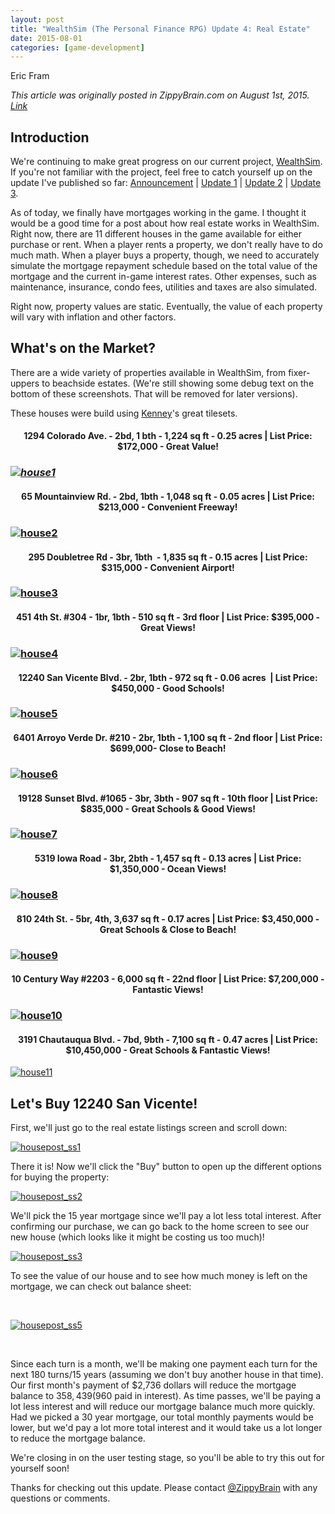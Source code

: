 ```yaml
---
layout: post
title: "WealthSim (The Personal Finance RPG) Update 4: Real Estate"
date: 2015-08-01
categories: [game-development]
---
```

Eric Fram

<em> This article was originally posted in ZippyBrain.com on August 1st, 2015. [Link](http://zippybrain.com/2015/08/wealthsim-the-personal-finance-rpg-update-4-real-estate/) </em>

<h2>Introduction</h2>
We're continuing to make great progress on our current project, <a href="http://wealthsim.com/">WealthSim</a>. If you're not familiar with the project, feel free to catch yourself up on the update I've published so far: <a href="http://zippybrain.com/2015/04/personal-finance-education-rpg/">Announcement</a> | <a href="http://zippybrain.com/2015/05/personal-finance-rpg-update-1-gameplay-introduction-and-concept-screens/">Update 1</a> | <a href="http://zippybrain.com/2015/07/wealthsim-update-2/">Update 2</a> | <a href="http://zippybrain.com/2015/07/wealthsim-the-personal-finance-rpg-update-3-market-simulation/">Update 3</a>.

As of today, we finally have mortgages working in the game. I thought it would be a good time for a post about how real estate works in WealthSim. Right now, there are 11 different houses in the game available for either purchase or rent. When a player rents a property, we don't really have to do much math. When a player buys a property, though, we need to accurately simulate the mortgage repayment schedule based on the total value of the mortgage and the current in-game interest rates. Other expenses, such as maintenance, insurance, condo fees, utilities and taxes are also simulated.

Right now, property values are static. Eventually, the value of each property will vary with inflation and other factors.
<h2>What's on the Market?</h2>
There are a wide variety of properties available in WealthSim, from fixer-uppers to beachside estates. (We're still showing some debug text on the bottom of these screenshots. That will be removed for later versions).

These houses were build using <a href="http://kenney.nl/">Kenney</a>'s great tilesets.
<h4 style="text-align: center;"><strong>1294 Colorado Ave. - 2bd, 1 bth - 1,224 sq ft - 0.25 acres | </strong><strong>List Price: $172,000 - Great Value!</strong></h4>
<h3><em><a href="http://zippybrain.com/wp-content/uploads/2015/07/house12.png"><img class="aligncenter size-large wp-image-2125" src="http://zippybrain.com/wp-content/uploads/2015/07/house12-1024x709.png" alt="house1"  /></a></em></h3>
<h4 style="text-align: center;"><strong>65 Mountainview Rd. - 2bd, 1bth - 1,048 sq ft - 0.05 acres | </strong><strong>List Price: $213,000 - Convenient Freeway!</strong></h4>
<h3><a href="http://zippybrain.com/wp-content/uploads/2015/07/house21.png"><img class="aligncenter size-large wp-image-2126" src="http://zippybrain.com/wp-content/uploads/2015/07/house21-1024x709.png" alt="house2"  /></a></h3>
<h4 style="text-align: center;"><strong>295 Doubletree Rd - 3br, 1bth  - 1,835 sq ft - 0.15 acres | </strong><strong>List Price: $315,000 - Convenient Airport!</strong></h4>
<h3><a href="http://zippybrain.com/wp-content/uploads/2015/07/house31.png"><img class="aligncenter size-large wp-image-2127" src="http://zippybrain.com/wp-content/uploads/2015/07/house31-1024x709.png" alt="house3"  /></a></h3>
<h4 style="text-align: center;"><strong>451 4th St. #304 - 1br, 1bth - 510 sq ft - 3rd floor | </strong><strong>List Price: $395,000 - Great Views!</strong></h4>
<h3><a href="http://zippybrain.com/wp-content/uploads/2015/07/house41.png"><img class="aligncenter size-large wp-image-2128" src="http://zippybrain.com/wp-content/uploads/2015/07/house41-1024x709.png" alt="house4"  /></a></h3>
<h4 style="text-align: center;"><strong>12240 San Vicente Blvd. - 2br, 1bth - 972 sq ft - 0.06 acres  | </strong><strong>List Price: $450,000 - Good Schools!</strong></h4>
<h3><a href="http://zippybrain.com/wp-content/uploads/2015/07/house51.png"><img class="aligncenter size-large wp-image-2129" src="http://zippybrain.com/wp-content/uploads/2015/07/house51-1024x709.png" alt="house5"  /></a></h3>
<h4 style="text-align: center;"><strong>6401 Arroyo Verde Dr. #210 - 2br, 1bth - 1,100 sq ft - 2nd floor | </strong><strong>List Price: $699,000- Close to Beach!</strong></h4>
<h3><a href="http://zippybrain.com/wp-content/uploads/2015/07/house61.png"><img class="aligncenter size-large wp-image-2130" src="http://zippybrain.com/wp-content/uploads/2015/07/house61-1024x709.png" alt="house6"  /></a></h3>
<h4 style="text-align: center;"><strong>19128 Sunset Blvd. #1065 - 3br, 3bth - 907 sq ft - 10th floor | </strong><strong>List Price: $835,000 - Great Schools &amp; Good Views!</strong></h4>
<h3><a href="http://zippybrain.com/wp-content/uploads/2015/07/house71.png"><img class="aligncenter size-large wp-image-2131" src="http://zippybrain.com/wp-content/uploads/2015/07/house71-1024x709.png" alt="house7"  /></a></h3>
<h4 style="text-align: center;"><strong>5319 Iowa Road - 3br, 2bth - 1,457 sq ft - 0.13 acres | </strong><strong>List Price: $1,350,000 - Ocean Views!</strong></h4>
<h3><a href="http://zippybrain.com/wp-content/uploads/2015/07/house81.png"><img class="aligncenter size-large wp-image-2132" src="http://zippybrain.com/wp-content/uploads/2015/07/house81-1024x709.png" alt="house8"  /></a></h3>
<h4 style="text-align: center;"><strong>810 24th St. - 5br, 4th, 3,637 sq ft - 0.17 acres | </strong><strong>List Price: $3,450,000 - Great Schools &amp; Close to Beach!</strong></h4>
<h3><a href="http://zippybrain.com/wp-content/uploads/2015/07/house91.png"><img class="aligncenter size-large wp-image-2133" src="http://zippybrain.com/wp-content/uploads/2015/07/house91-1024x709.png" alt="house9"  /></a></h3>
<h4 style="text-align: center;"><strong>10 Century Way #2203 - 6,000 sq ft - 22nd floor | </strong><strong>List Price: $7,200,000 - Fantastic Views!</strong></h4>
<h3><a href="http://zippybrain.com/wp-content/uploads/2015/07/house101.png"><img class="aligncenter size-large wp-image-2134" src="http://zippybrain.com/wp-content/uploads/2015/07/house101-1024x709.png" alt="house10"  /></a></h3>
<h4 style="text-align: center;"><strong>3191 Chautauqua Blvd. - 7bd, 9bth - 7,100 sq ft - 0.47 acres | </strong><strong>List Price: $10,450,000 - Great Schools &amp; Fantastic Views!</strong></h4>
<a href="http://zippybrain.com/wp-content/uploads/2015/07/house111.png"><img class="aligncenter size-large wp-image-2135" src="http://zippybrain.com/wp-content/uploads/2015/07/house111-1024x709.png" alt="house11"  /></a>
<h2>Let's Buy 12240 San Vicente!</h2>
First, we'll just go to the real estate listings screen and scroll down:

<a href="http://zippybrain.com/wp-content/uploads/2015/07/housepost_ss1.jpg"><img class="aligncenter size-large wp-image-2139" src="http://zippybrain.com/wp-content/uploads/2015/07/housepost_ss1-584x1024.jpg" alt="housepost_ss1"    /></a>

There it is! Now we'll click the "Buy" button to open up the different options for buying the property:

<a href="http://zippybrain.com/wp-content/uploads/2015/08/housepost_ss2.jpg"><img class="aligncenter size-large wp-image-2140" src="http://zippybrain.com/wp-content/uploads/2015/08/housepost_ss2-584x1024.jpg" alt="housepost_ss2"    /></a>

We'll pick the 15 year mortgage since we'll pay a lot less total interest. After confirming our purchase, we can go back to the home screen to see our new house (which looks like it might be costing us too much)!

<a href="http://zippybrain.com/wp-content/uploads/2015/08/housepost_ss3.jpg"><img class="aligncenter size-large wp-image-2141" src="http://zippybrain.com/wp-content/uploads/2015/08/housepost_ss3-584x1024.jpg" alt="housepost_ss3"    /></a>

To see the value of our house and to see how much money is left on the mortgage, we can check out balance sheet:

&nbsp;

<a href="http://zippybrain.com/wp-content/uploads/2015/08/housepost_ss5.jpg"><img class="aligncenter size-large wp-image-2143" src="http://zippybrain.com/wp-content/uploads/2015/08/housepost_ss5-584x1024.jpg" alt="housepost_ss5"    /></a>

&nbsp;

Since each turn is a month, we'll be making one payment each turn for the next 180 turns/15 years (assuming we don't buy another house in that time). Our first month's payment of $2,736 dollars will reduce the mortgage balance to $358,439 ($960 paid in interest). As time passes, we'll be paying a lot less interest and will reduce our mortgage balance much more quickly. Had we picked a 30 year mortgage, our total monthly payments would be lower, but we'd pay a lot more total interest and it would take us a lot longer to reduce the mortgage balance.

We're closing in on the user testing stage, so you'll be able to try this out for yourself soon!

Thanks for checking out this update. Please contact <a href="https://twitter.com/ZippyBrain">@ZippyBrain</a> with any questions or comments.
